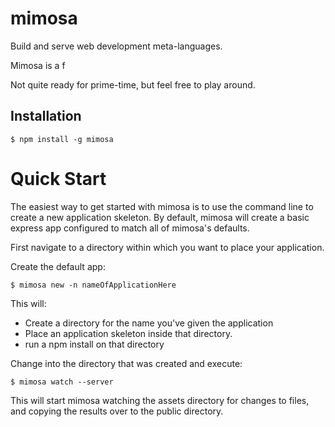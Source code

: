 mimosa
======

Build and serve web development meta-languages.

Mimosa is a f

Not quite ready for prime-time, but feel free to play around.

## Installation

    $ npm install -g mimosa


# Quick Start

 The easiest way to get started with mimosa is to use the command line to
 create a new application skeleton. By default, mimosa will create a basic
 express app configured to match all of mimosa's defaults.

 First navigate to a directory within which you want to place your application.

 Create the default app:

    $ mimosa new -n nameOfApplicationHere

 This will:

 * Create a directory for the name you've given the application
 * Place an application skeleton inside that directory.
 * run a npm install on that directory

 Change into the directory that was created and execute:

    $ mimosa watch --server

 This will start mimosa watching the assets directory for changes to files, and copying the results over to the public directory.